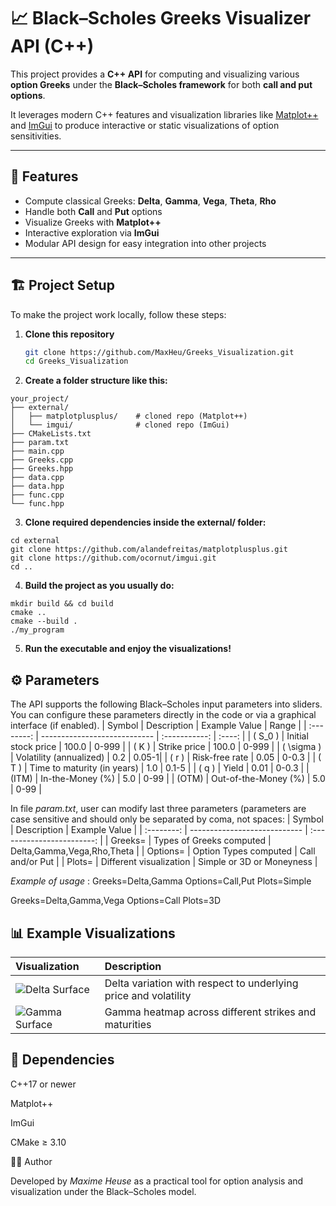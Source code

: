 # 📈 Black–Scholes Greeks Visualizer API (C++)

This project provides a **C++ API** for computing and visualizing various **option Greeks** under the **Black–Scholes framework** for both **call and put options**.  

It leverages modern C++ features and visualization libraries like [Matplot++](https://github.com/alandefreitas/matplotplusplus) and [ImGui](https://github.com/ocornut/imgui) to produce interactive or static visualizations of option sensitivities.

---

## 🧮 Features

- Compute classical Greeks: **Delta**, **Gamma**, **Vega**, **Theta**, **Rho**  
- Handle both **Call** and **Put** options  
- Visualize Greeks with **Matplot++**  
- Interactive exploration via **ImGui**  
- Modular API design for easy integration into other projects  

---

## 🏗️ Project Setup

To make the project work locally, follow these steps:

1. **Clone this repository**  
   ```bash
   git clone https://github.com/MaxHeu/Greeks_Visualization.git
   cd Greeks_Visualization
2. **Create a folder structure like this:**
```
your_project/
├── external/
│   ├── matplotplusplus/    # cloned repo (Matplot++)
│   └── imgui/              # cloned repo (ImGui)
├── CMakeLists.txt
├── param.txt
├── main.cpp
├── Greeks.cpp
├── Greeks.hpp
├── data.cpp
├── data.hpp
├── func.cpp
└── func.hpp
```
3. **Clone required dependencies inside the external/ folder:**
```
cd external
git clone https://github.com/alandefreitas/matplotplusplus.git
git clone https://github.com/ocornut/imgui.git
cd ..
```
4. **Build the project as you usually do:**
```
mkdir build && cd build
cmake ..
cmake --build .
./my_program
```
5. **Run the executable and enjoy the visualizations!**

## ⚙️ Parameters
The API supports the following Black–Scholes input parameters into sliders. You can configure these parameters directly in the code or via a graphical interface (if enabled).
|   Symbol   | Description                  | Example Value |  Range |
| :--------: | ---------------------------- | :-----------: | :----: |
|   ( S_0 )  | Initial stock price          |     100.0     |  0-999 |
|    ( K )   | Strike price                 |     100.0     |  0-999 |
| ( \sigma ) | Volatility (annualized)      |      0.2      |  0.05-1|
|    ( r )   | Risk-free rate               |      0.05     |  0-0.3 |
|    ( T )   | Time to maturity (in years)  |      1.0      | 0.1-5  |
|    ( q )   | Yield                        |      0.01     | 0-0.3  |
|    (ITM)   | In-the-Money (%)             |      5.0      | 0-99   |
|    (OTM)   | Out-of-the-Money (%)         |      5.0      | 0-99   |

In file _param.txt_, user can modify last three parameters (parameters are case sensitive and should only be separated by coma, not spaces: 
|   Symbol   | Description                  | Example Value               |
| :--------: | ---------------------------- | :------------------------:  |
|   Greeks=  | Types of Greeks computed     |  Delta,Gamma,Vega,Rho,Theta |
|   Options= | Option Types computed        |     Call and/or Put         |
|   Plots=   | Different visualization      |  Simple or 3D or Moneyness  |

_Example of usage_ : 
Greeks=Delta,Gamma
Options=Call,Put
Plots=Simple

Greeks=Delta,Gamma,Vega
Options=Call
Plots=3D

## 📊 Example Visualizations
| Visualization              | Description                                                     |
| :------------------------- | :-------------------------------------------------------------- |
| ![Delta Surface](fig1.png) | Delta variation with respect to underlying price and volatility |
| ![Gamma Surface](fig2.png) | Gamma heatmap across different strikes and maturities           |

## 🧰 Dependencies

C++17 or newer

Matplot++

ImGui

CMake ≥ 3.10

🧑‍💻 Author

Developed by _Maxime Heuse_ as a practical tool for option analysis and visualization under the Black–Scholes model.
